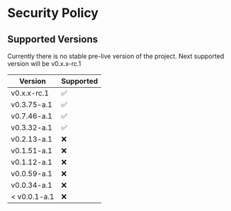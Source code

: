 # Security Policy

## Supported Versions

Currently there is no stable pre-live version of the project.
Next supported version will be v0.x.x-rc.1

| Version | Supported          |
| ------- | ------------------ |
| v0.x.x-rc.1   | :white_check_mark: |
| v0.3.75-a.1   | :white_check_mark: | -> https://pre-live.fivemods.net
| v0.7.46-a.1   | :white_check_mark: | -> https://pre-live.fivemods.net
| v0.3.32-a.1   | :white_check_mark: |
| v0.2.13-a.1   | :x: |
| v0.1.51-a.1   | :x: |
| v0.1.12-a.1   | :x: |
| v0.0.59-a.1   | :x: |
| v0.0.34-a.1   | :x: |
| < v0.0.1-a.1  | :x: |
